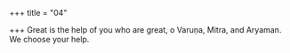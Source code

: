 +++
title = "04"

+++
Great is the help of you who are great, o Varuṇa, Mitra, and Aryaman. We choose your help.  